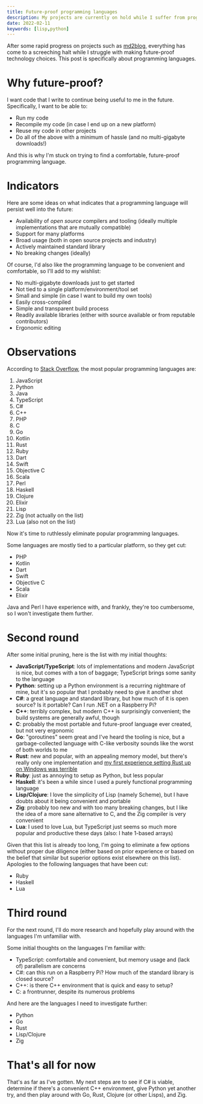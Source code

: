 ```yaml
---
title: Future-proof programming languages
description: My projects are currently on hold while I suffer from programming language analysis paralysis.
date: 2022-02-11
keywords: [lisp,python]
---
```

After some rapid progress on projects such as [md2blog](../releases/md2blog-1.1.1.md), everything has come to a screeching halt while I struggle with making future-proof technology choices. This post is specifically about programming languages.

# Why future-proof?
I want code that I write to continue being useful to me in the future. Specifically, I want to be able to:

* Run my code
* Recompile my code (in case I end up on a new platform)
* Reuse my code in other projects
* Do all of the above with a minimum of hassle (and no multi-gigabyte downloads!)

And this is why I'm stuck on trying to find a comfortable, future-proof programming language.

# Indicators
Here are some ideas on what indicates that a programming language will persist well into the future:

* Availability of *open source* compilers and tooling (ideally multiple implementations that are mutually compatible)
* Support for many platforms
* Broad usage (both in open source projects and industry)
* Actively maintained standard library
* No breaking changes (ideally)

Of course, I'd also like the programming language to be convenient and comfortable, so I'll add to my wishlist:

* No multi-gigabyte downloads just to get started
* Not tied to a single platform/environment/tool set
* Small and simple (in case I want to build my own tools)
* Easily cross-compiled
* Simple and transparent build process
* Readily available libraries (either with source available or from reputable contributors)
* Ergonomic editing

# Observations
According to [Stack Overflow](https://insights.stackoverflow.com/survey/2021#technology-most-popular-technologies), the most popular programming languages are:

1. JavaScript
1. Python
1. Java
1. TypeScript
1. C#
1. C++
1. PHP
1. C
1. Go
1. Kotlin
1. Rust
1. Ruby
1. Dart
1. Swift
1. Objective C
1. Scala
1. Perl
1. Haskell
1. Clojure
1. Elixir
1. Lisp
1. Zig (not actually on the list)
1. Lua (also not on the list)

Now it's time to ruthlessly eliminate popular programming languages.

Some languages are mostly tied to a particular platform, so they get cut:

* PHP
* Kotlin
* Dart
* Swift
* Objective C
* Scala
* Elixir

Java and Perl I have experience with, and frankly, they're too cumbersome, so I won't investigate them further.

# Second round
After some initial pruning, here is the list with my initial thoughts:

* **JavaScript/TypeScript**: lots of implementations and modern JavaScript is nice, but comes with a ton of baggage; TypeScript brings some sanity to the language
* **Python**: setting up a Python environment is a recurring nightmare of mine, but it's so popular that I probably need to give it another shot
* **C#**: a great language and standard library, but how much of it is open source? Is it portable? Can I run .NET on a Raspberry Pi?
* **C++**: terribly complex, but modern C++ is surprisingly convenient; the build systems are generally awful, though
* **C**: probably the most portable and future-proof language ever created, but not very ergonomic
* **Go**: "goroutines" seem great and I've heard the tooling is nice, but a garbage-collected language with C-like verbosity sounds like the worst of both worlds to me
* **Rust**: new and popular, with an appealing memory model, but there's really only one implementation and [my first experience setting Rust up on Windows was terrible](rust-first-experience.md)
* **Ruby**: just as annoying to setup as Python, but less popular
* **Haskell**: it's been a while since I used a purely functional programming language
* **Lisp/Clojure**: I love the simplicity of Lisp (namely Scheme), but I have doubts about it being convenient and portable
* **Zig**: probably too new and with too many breaking changes, but I like the idea of a more sane alternative to C, and the Zig compiler is very convenient
* **Lua**: I used to love Lua, but TypeScript just seems so much more popular and productive these days (also: I hate 1-based arrays)

Given that this list is already too long, I'm going to eliminate a few options without proper due diligence (either based on prior experience or based on the belief that similar but superior options exist elsewhere on this list). Apologies to the following languages that have been cut:

* Ruby
* Haskell
* Lua

# Third round
For the next round, I'll do more research and hopefully play around with the languages I'm unfamiliar with.

Some initial thoughts on the languages I'm familiar with:

* TypeScript: comfortable and convenient, but memory usage and (lack of) parallelism are concerns
* C#: can this run on a Raspberry Pi? How much of the standard library is closed source?
* C++: is there C++ environment that is quick and easy to setup?
* C: a frontrunner, despite its numerous problems

And here are the languages I need to investigate further:

* Python
* Go
* Rust
* Lisp/Clojure
* Zig

# That's all for now
That's as far as I've gotten. My next steps are to see if C# is viable, determine if there's a convenient C++ environment, give Python yet another try, and then play around with Go, Rust, Clojure (or other Lisps), and Zig.
